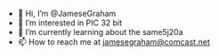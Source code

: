 - 👋 Hi, I’m @JameseGraham
- 👀 I’m interested in PIC 32 bit
- 🌱 I’m currently learning about the same5j20a
- 📫 How to reach me at jamesegraham@comcast.net

<!---
JameseGraham/JameseGraham is a ✨ special ✨ repository because its `README.md` (this file) appears on your GitHub profile.
You can click the Preview link to take a look at your changes.
--->
